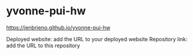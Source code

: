 # yvonne-pui-hw
https://jenbrieno.github.io/yvonne-pui-hw

Deployed website: add the URL to your deployed website
Repository link: add the URL to this repository
